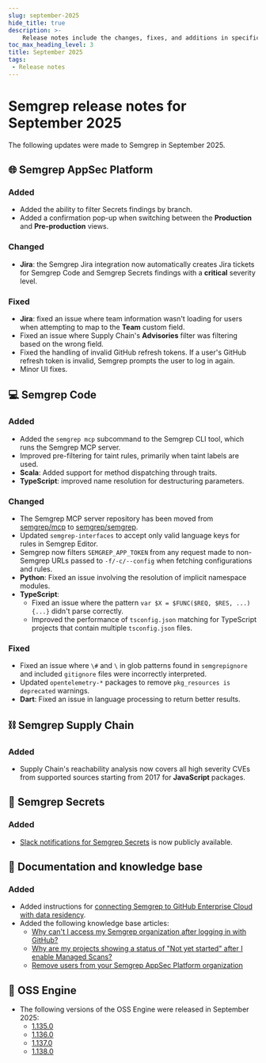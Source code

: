 ```yaml
---
slug: september-2025
hide_title: true
description: >-
    Release notes include the changes, fixes, and additions in specific versions of Semgrep.
toc_max_heading_level: 3
title: September 2025
tags:
 - Release notes
---
```


<!-- Remember to add previous month's under-the-cut behavior --> 
<!-- Remember to update index page -->
 
 # Semgrep release notes for September 2025

The following updates were made to Semgrep in September 2025.

## 🌐 Semgrep AppSec Platform

### Added

- Added the ability to filter Secrets findings by branch.
- Added a confirmation pop-up when switching between the **Production** and **Pre-production** views.

### Changed

- **Jira**: the Semgrep Jira integration now automatically creates Jira tickets for Semgrep Code and Semgrep Secrets findings with a **critical** severity level.

### Fixed

- **Jira**: fixed an issue where team information wasn't loading for users when attempting to map to the **Team** custom field.
- Fixed an issue where Supply Chain's **Advisories** filter was filtering based on the wrong field.
- Fixed the handling of invalid GitHub refresh tokens. If a user's GitHub refresh token is invalid, Semgrep prompts the user to log in again.
- Minor UI fixes.

## 💻 Semgrep Code

### Added

- Added the `semgrep mcp` subcommand to the Semgrep CLI tool, which runs the Semgrep MCP server. 
- Improved pre-filtering for taint rules, primarily when taint labels are used.
- **Scala**: Added support for method dispatching through traits.
- **TypeScript**: improved name resolution for destructuring parameters.

### Changed

- The Semgrep MCP server repository has been moved from [semgrep/mcp](https://github.com/semgrep/mcp) to [semgrep/semgrep](https://github.com/semgrep/semgrep/tree/develop/cli/src/semgrep/mcp).
- Updated `semgrep-interfaces` to accept only valid language keys for rules in Semgrep Editor.
- Semgrep now filters `SEMGREP_APP_TOKEN` from any request made to non-Semgrep URLs passed to `-f/-c/--config` when fetching configurations and rules.
- **Python**: Fixed an issue involving the resolution of implicit namespace modules.
- **TypeScript**: 
  - Fixed an issue where the pattern `var $X = $FUNC($REQ, $RES, ...) {...}` didn't parse correctly.
  - Improved the performance of `tsconfig.json` matching for TypeScript projects that contain multiple `tsconfig.json` files.

### Fixed

- Fixed an issue where `\#` and `\` in glob patterns found in `semgrepignore` and included `gitignore` files were incorrectly interpreted.
- Updated `opentelemetry-*` packages to remove `pkg_resources is deprecated` warnings.
- **Dart**: Fixed an issue in language processing to return better results.

## ⛓️ Semgrep Supply Chain

### Added

- Supply Chain's reachability analysis now covers all high severity CVEs from supported sources starting from 2017 for **JavaScript** packages.

## 🔐 Semgrep Secrets

### Added

- [Slack notifications for Semgrep Secrets](/semgrep-appsec-platform/slack-notifications#secrets) is now publicly available.

## 📝 Documentation and knowledge base

### Added

- Added instructions for [connecting Semgrep to GitHub Enterprise Cloud with data residency](/deployment/connect-scm#github-enterprise-cloud-with-data-residency).
- Added the following knowledge base articles:
  - [Why can't I access my Semgrep organization after logging in with GitHub?](/kb/semgrep-appsec-platform/cannot-access-semgrep-after-github-login)
  - [Why are my projects showing a status of "Not yet started" after I enable Managed Scans?](/kb/semgrep-appsec-platform/projects-not-yet-started-sms)
  - [Remove users from your Semgrep AppSec Platform organization](/kb/semgrep-appsec-platform/remove-users)

## 🔧 OSS Engine

* The following versions of the OSS Engine were released in September 2025:
  * [<i class="fas fa-external-link fa-xs"></i>1.135.0](https://github.com/semgrep/semgrep/releases/tag/v1.135.0)
  * [<i class="fas fa-external-link fa-xs"></i>1.136.0](https://github.com/semgrep/semgrep/releases/tag/v1.136.0)
  * [<i class="fas fa-external-link fa-xs"></i>1.137.0](https://github.com/semgrep/semgrep/releases/tag/v1.137.0)
  * [<i class="fas fa-external-link fa-xs"></i>1.138.0](https://github.com/semgrep/semgrep/releases/tag/v1.138.0)
